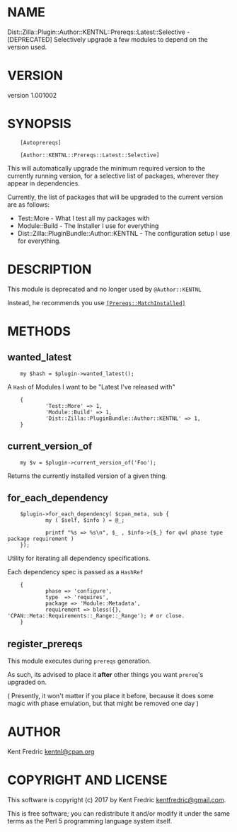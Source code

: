 # NAME

Dist::Zilla::Plugin::Author::KENTNL::Prereqs::Latest::Selective - \[DEPRECATED\] Selectively upgrade a few modules to depend on the version used.

# VERSION

version 1.001002

# SYNOPSIS

        [Autoprereqs]

        [Author::KENTNL::Prereqs::Latest::Selective]

This will automatically upgrade the minimum required version to the currently running version, for a selective  list of packages,
wherever they appear in dependencies.

Currently, the list of packages that will be upgraded to the current version are as follows:

- Test::More    - What I test all my packages with
- Module::Build - The Installer I use for everything
- Dist::Zilla::PluginBundle::Author::KENTNL - The configuration setup I use for everything.

# DESCRIPTION

This module is deprecated and no longer used by `@Author::KENTNL`

Instead, he recommends you use [`[Prereqs::MatchInstalled]`](https://metacpan.org/pod/Dist::Zilla::Plugin::Prereqs::MatchInstalled)

# METHODS

## wanted\_latest

        my $hash = $plugin->wanted_latest();

A `Hash` of Modules I want to be "Latest I've released with"

        {
                'Test::More' => 1,
                'Module::Build' => 1,
                'Dist::Zilla::PluginBundle::Author::KENTNL' => 1,
        }

## current\_version\_of

        my $v = $plugin->current_version_of('Foo');

Returns the currently installed version of a given thing.

## for\_each\_dependency

        $plugin->for_each_dependency( $cpan_meta, sub {
                my ( $self, $info ) = @_;

                printf "%s => %s\n", $_ , $info->{$_} for qw( phase type package requirement )
        });

Utility for iterating all dependency specifications.

Each dependency spec is passed as a `HashRef`

        {
                phase => 'configure',
                type  => 'requires',
                package => 'Module::Metadata',
                requirement => bless({}, 'CPAN::Meta::Requirements::_Range::_Range'); # or close.
        }

## register\_prereqs

This module executes during `prereqs` generation.

As such, its advised to place it **after** other things you want `prereq`'s upgraded on.

( Presently, it won't matter if you place it before, because it does some magic with phase emulation, but that might be removed one day )

# AUTHOR

Kent Fredric <kentnl@cpan.org>

# COPYRIGHT AND LICENSE

This software is copyright (c) 2017 by Kent Fredric <kentfredric@gmail.com>.

This is free software; you can redistribute it and/or modify it under
the same terms as the Perl 5 programming language system itself.
